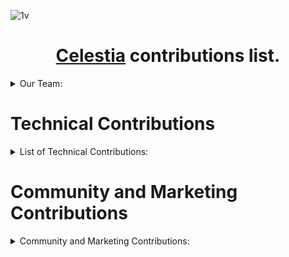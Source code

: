 ![1v](https://github.com/user-attachments/assets/d62c3d1d-8e0d-4449-9968-31bb29228c73)
<div align="center">

# [Celestia](https://celestia.org/) contributions list. 

</div>

<details>
  <summary>Our Team:</summary> 
  
### ***[Our actual roster](https://posthuman.digital/team)***
  </details>

# Technical Contributions

<details>

  <summary>List of Technical Contributions:</summary>
<br/>  

</details>

# Community and Marketing Contributions

<details>

  <summary>Community and Marketing Contributions:</summary>
<br/>  

## 2024

### Celestia Weekly
> Celestia-dedicated digital newspaper:
- **02.11** - [Link](https://x.com/CosmosEcosystem/status/1852685561607156038)

### Cosmos Daily
> Cosmos Ecosystem Daily digital newspaper:
- **13.12** - [Link](https://x.com/CosmosEcosystem/status/1867515615071941089)
- **12.12** - [Link](https://x.com/CosmosEcosystem/status/1867132905006280899)
- **06.12** - [Link](https://x.com/CosmosEcosystem/status/1864929596275114035)
- **27.10** - [Link](https://x.com/CosmosEcosystem/status/1850230663343149361)
- **23.10** - [Link](https://x.com/CosmosEcosystem/status/1849031377024397388)
- **24.09** - [Link](https://x.com/CosmosEcosystem/status/1838547189783544108/photo/1)
- **19.09** - [Link](https://x.com/CosmosEcosystem/status/1836676080343879941/photo/1)
- **06.09** - [Link](https://x.com/CosmosEcosystem/status/1832048533702115682/photo/1)
- **09.08** - [Link](https://x.com/CosmosEcosystem/status/1821916912554791414/photo/1)
- **20.02** - [Link](https://x.com/CosmosEcosystem/status/1759894228140958203/photo/1)
- **29.01** - [Link](https://x.com/CosmosEcosystem/status/1752040177894363211/photo/1)

### Weekly News
> Cosmos Ecosystem Weekly digital newspaper:
- **15.12** - [Link](https://x.com/CosmosEcosystem/status/1867966251685052676)
- **08.12** - [Link](https://x.com/CosmosEcosystem/status/1865438810407829998)
- **01.12** - [Link](https://x.com/CosmosEcosystem/status/1862903794347962581)
- **09.11** - [Link](https://x.com/CosmosEcosystem/status/1855218992962793756)
- **12.10** - [Link](https://x.com/CosmosEcosystem/status/1844772672145633534)
- **11.10** - [Link](https://x.com/CosmosEcosystem/status/1844772672145633534/photo/3)
- **27.09** - [Link](https://x.com/CosmosEcosystem/status/1839606725634060682/photo/1)
- **20.09** - [Link](https://x.com/CosmosEcosystem/status/1837109644977680757/photo/1)
- **14.09** - [Link](https://x.com/CosmosEcosystem/status/1834912472874336316/photo/1)
- **13.01** - [Link](https://x.com/CosmosEcosystem/status/1746265222728273979/photo/1)

### Others
- **18.12** - [Link](https://x.com/CosmosEcosystem/status/1869322824931803340)
- **18.12** - [Link](https://x.com/CosmosEcosystem/status/1869210917088747910)
- **21.09** - [Link](https://x.com/CosmosEcosystem/status/1837498469604643242)

---

## 2023

### Cosmos Daily
> Cosmos Ecosystem Daily digital newspaper:
- **14.12** - [Link](https://x.com/CosmosEcosystem/status/1735262070852256168/photo/1)
- **29.11** - [Link](https://x.com/CosmosEcosystem/status/1729853640037290178/photo/1)
- **02.11** - [Link](https://x.com/CosmosEcosystem/status/1720045223332749646/photo/1)
- **31.10** - [Link](https://x.com/CosmosEcosystem/status/1719373852390867329/photo/1)
- **25.10** - [Link](https://x.com/CosmosEcosystem/status/1717126858138063270/photo/1)
- **18.10** - [Link](https://x.com/CosmosEcosystem/status/1714495192106217707/photo/1)
- **27.09** - [Link](https://x.com/CosmosEcosystem/status/1706951665893433384/photo/1)
- **06.06** - [Link](https://x.com/CosmosEcosystem/status/1677043293123690496/photo/1)

### Weekly News
> Cosmos Ecosystem Weekly digital newspaper:
- **27.10** - [Link](https://x.com/CosmosEcosystem/status/1717907900218122445/photo/1)
- **20.10** - [Link](https://x.com/CosmosEcosystem/status/1715410764792463801/photo/1)

### Others
- **27.09** - [Link](https://x.com/CosmosEcosystem/status/1706904193485996067)

---

## Cryptobase (YouTube Channel)

### 2024
- **11.09** - [Link](https://www.youtube.com/watch?v=d4sbJeM63E4&t=420s)
- **11.06** - [Link](https://www.youtube.com/watch?v=SSTmuUoSRzA) - Featuring Wondertan on the weekly community call (Longest podcast in Cosmos - 145 weeks)

### 2023
- **23.11** - [Link](https://www.youtube.com/watch?v=ybXn_Lwyj3o)
- **27.11** - [Link](https://www.youtube.com/watch?v=WXqSwJYJVGI)

### 2022
- **05.06** - [Link](https://www.youtube.com/watch?v=OVRG40sO0gY)
- **04.05** - [Link](https://www.youtube.com/watch?v=9Hz0SbnykvM)

---

## Workshops 
- **21.10** - [Setting up Celestia LightNode](https://x.com/synctems/status/1848311413309137153)


</details>
